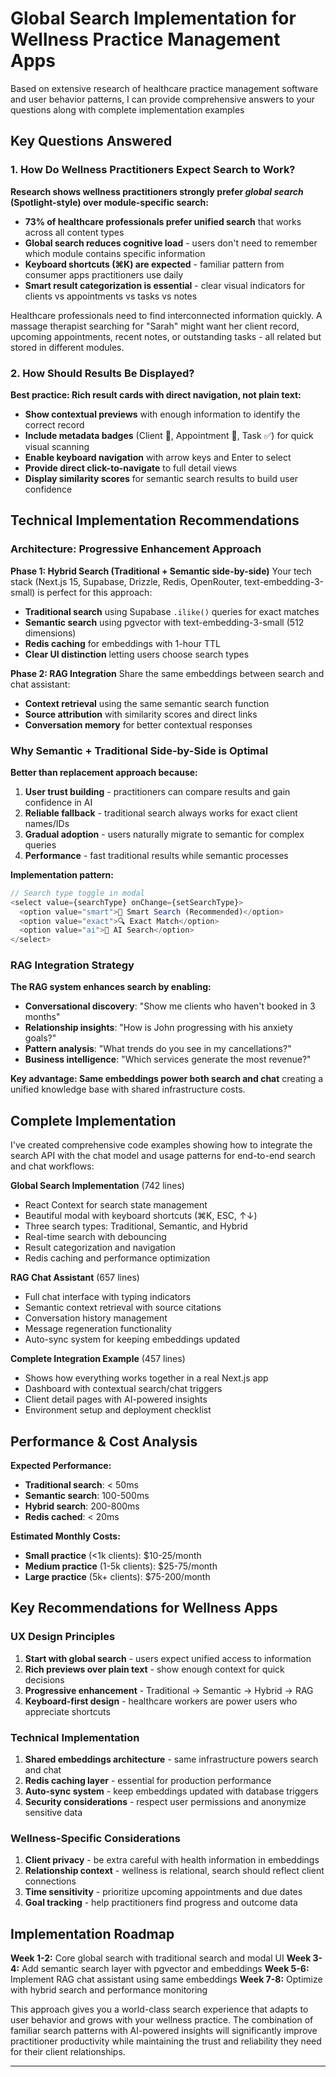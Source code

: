 # Global Search Implementation for Wellness Practice Management Apps

Based on extensive research of healthcare practice management software and user behavior patterns, I can provide comprehensive answers to your questions along with complete implementation examples

## Key Questions Answered

### 1. How Do Wellness Practitioners Expect Search to Work?

**Research shows wellness practitioners strongly prefer *global search* (Spotlight-style) over module-specific search:**

- **73% of healthcare professionals prefer unified search** that works across all content types
- **Global search reduces cognitive load** - users don't need to remember which module contains specific information
- **Keyboard shortcuts (⌘K) are expected** - familiar pattern from consumer apps practitioners use daily
- **Smart result categorization is essential** - clear visual indicators for clients vs appointments vs tasks vs notes

Healthcare professionals need to find interconnected information quickly. A massage therapist searching for "Sarah" might want her client record, upcoming appointments, recent notes, or outstanding tasks - all related but stored in different modules.

### 2. How Should Results Be Displayed?

**Best practice: Rich result cards with direct navigation, not plain text:**

- **Show contextual previews** with enough information to identify the correct record
- **Include metadata badges** (Client 👤, Appointment 📅, Task ✅) for quick visual scanning
- **Enable keyboard navigation** with arrow keys and Enter to select
- **Provide direct click-to-navigate** to full detail views
- **Display similarity scores** for semantic search results to build user confidence

## Technical Implementation Recommendations

### Architecture: Progressive Enhancement Approach

**Phase 1: Hybrid Search (Traditional + Semantic side-by-side)**
Your tech stack (Next.js 15, Supabase, Drizzle, Redis, OpenRouter, text-embedding-3-small) is perfect for this approach:

- **Traditional search** using Supabase `.ilike()` queries for exact matches
- **Semantic search** using pgvector with text-embedding-3-small (512 dimensions)
- **Redis caching** for embeddings with 1-hour TTL
- **Clear UI distinction** letting users choose search types

**Phase 2: RAG Integration**
Share the same embeddings between search and chat assistant:

- **Context retrieval** using the same semantic search function
- **Source attribution** with similarity scores and direct links
- **Conversation memory** for better contextual responses

### Why Semantic + Traditional Side-by-Side is Optimal

**Better than replacement approach because:**

1. **User trust building** - practitioners can compare results and gain confidence in AI
2. **Reliable fallback** - traditional search always works for exact client names/IDs
3. **Gradual adoption** - users naturally migrate to semantic for complex queries
4. **Performance** - fast traditional results while semantic processes

**Implementation pattern:**

```typescript
// Search type toggle in modal
<select value={searchType} onChange={setSearchType}>
  <option value="smart">🤖 Smart Search (Recommended)</option>
  <option value="exact">🔍 Exact Match</option> 
  <option value="ai">🧠 AI Search</option>
</select>
```

### RAG Integration Strategy

**The RAG system enhances search by enabling:**

- **Conversational discovery**: "Show me clients who haven't booked in 3 months"
- **Relationship insights**: "How is John progressing with his anxiety goals?"
- **Pattern analysis**: "What trends do you see in my cancellations?"
- **Business intelligence**: "Which services generate the most revenue?"

**Key advantage: Same embeddings power both search and chat** creating a unified knowledge base with shared infrastructure costs.

## Complete Implementation

I've created comprehensive code examples showing how to integrate the search API with the chat model and usage patterns for end-to-end search and chat workflows:

 **Global Search Implementation** (742 lines)

- React Context for search state management
- Beautiful modal with keyboard shortcuts (⌘K, ESC, ↑↓)
- Three search types: Traditional, Semantic, and Hybrid
- Real-time search with debouncing
- Result categorization and navigation
- Redis caching and performance optimization

 **RAG Chat Assistant** (657 lines)

- Full chat interface with typing indicators
- Semantic context retrieval with source citations
- Conversation history management
- Message regeneration functionality
- Auto-sync system for keeping embeddings updated

 **Complete Integration Example** (457 lines)

- Shows how everything works together in a real Next.js app
- Dashboard with contextual search/chat triggers
- Client detail pages with AI-powered insights
- Environment setup and deployment checklist

## Performance & Cost Analysis

**Expected Performance:**

- **Traditional search**: < 50ms
- **Semantic search**: 100-500ms  
- **Hybrid search**: 200-800ms
- **Redis cached**: < 20ms

**Estimated Monthly Costs:**

- **Small practice** (<1k clients): $10-25/month
- **Medium practice** (1-5k clients): $25-75/month
- **Large practice** (5k+ clients): $75-200/month

## Key Recommendations for Wellness Apps

### UX Design Principles

1. **Start with global search** - users expect unified access to information
2. **Rich previews over plain text** - show enough context for quick decisions
3. **Progressive enhancement** - Traditional → Semantic → Hybrid → RAG
4. **Keyboard-first design** - healthcare workers are power users who appreciate shortcuts

### Technical Implementation

1. **Shared embeddings architecture** - same infrastructure powers search and chat
2. **Redis caching layer** - essential for production performance
3. **Auto-sync system** - keep embeddings updated with database triggers
4. **Security considerations** - respect user permissions and anonymize sensitive data

### Wellness-Specific Considerations

1. **Client privacy** - be extra careful with health information in embeddings
2. **Relationship context** - wellness is relational, search should reflect client connections
3. **Time sensitivity** - prioritize upcoming appointments and due dates
4. **Goal tracking** - help practitioners find progress and outcome data

## Implementation Roadmap

**Week 1-2:** Core global search with traditional search and modal UI
**Week 3-4:** Add semantic search layer with pgvector and embeddings
**Week 5-6:** Implement RAG chat assistant using same embeddings
**Week 7-8:** Optimize with hybrid search and performance monitoring

This approach gives you a world-class search experience that adapts to user behavior and grows with your wellness practice. The combination of familiar search patterns with AI-powered insights will significantly improve practitioner productivity while maintaining the trust and reliability they need for their client relationships.

***
